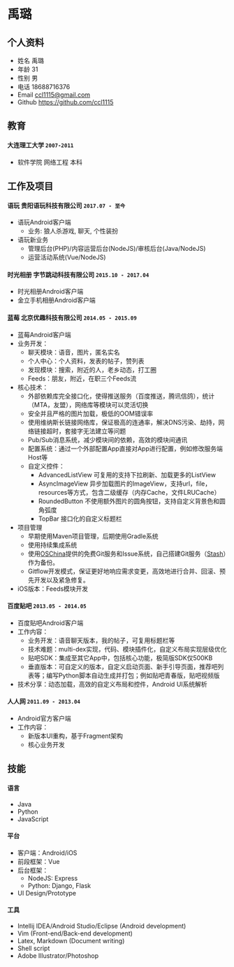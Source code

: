# 禹璐

## 个人资料

*   姓名 禹璐
*   年龄 31
*   性别 男
*   电话 18688716376
*  Email ccl1115@gmail.com
* Github https://github.com/ccl1115

## 教育

#### 大连理工大学 `2007-2011`
* 软件学院 网络工程 本科


## 工作及项目

#### 语玩 贵阳语玩科技有限公司 `2017.07 - 至今`
* 语玩Android客户端
    * 业务: 狼人杀游戏, 聊天, 个性装扮
* 语玩新业务
    * 管理后台(PHP)/内容运营后台(NodeJS)/审核后台(Java/NodeJS)
    * 运营活动系统(Vue/NodeJS)

#### 时光相册 字节跳动科技有限公司 `2015.10 - 2017.04`
* 时光相册Android客户端
* 金立手机相册Android客户端

#### 蓝莓 北京优趣科技有限公司 `2014.05 - 2015.09`
* 蓝莓Android客户端
* 业务开发：
     * 聊天模块：语音，图片，匿名实名
     * 个人中心：个人资料，发表的帖子，赞列表
     * 发现模块：搜索，附近的人，老乡动态，打工圈
     * Feeds：朋友，附近，在职三个Feeds流
* 核心技术：
     * 外部依赖库完全接口化，使得推送服务（百度推送，腾讯信鸽），统计（MTA，友盟），网络库等模块可以灵活切换
     * 安全并且严格的图片加载，极低的OOM错误率
     * 使用维纳斯长链接网络库，保证极高的连通率，解决DNS污染、劫持，网络链接超时，套接字无法建立等问题
     * Pub/Sub消息系统，减少模块间的依赖，高效的模块间通讯
     * 配置系统：通过一个外部配置App直接对App进行配置，例如修改服务端Host等
     * 自定义控件：
         * AdvancedListView 可复用的支持下拉刷新、加载更多的ListView
         * AsyncImageView 异步加载图片的ImageView，支持url，file，resources等方式，包含二级缓存（内存Cache，文件LRUCache）
         * RoundedButton 不使用额外图片的圆角按钮，支持自定义背景色和圆角弧度
         * TopBar 接口化的自定义标题栏
* 项目管理
     * 早期使用Maven项目管理，后期使用Gradle系统
     * 使用持续集成系统
     * 使用[OSChina](http://www.oschina.net)提供的免费Git服务和Issue系统，自己搭建Git服务（[Stash](https://www.atlassian.com/software/bitbucket/server)）作为备份。
     * Gitflow开发模式，保证更好地响应需求变更，高效地进行合并、回滚、预先开发以及紧急修复。
* iOS版本：Feeds模块开发

#### 百度贴吧 `2013.05 - 2014.05`
* 百度贴吧Android客户端
* 工作内容：
    * 业务开发：语音聊天版本，我的帖子，可复用标题栏等
    * 技术难题：multi-dex实现，代码、模块插件化，自定义布局实现层级优化
    * 贴吧SDK：集成至其它App中，包括核心功能，极简版SDK仅500KB
    * 垂直版本：可自定义的版本，自定义启动页面、新手引导页面，推荐吧列表等；编写Python脚本自动生成并打包；例如贴吧青春版，贴吧视频版
* 技术分享：动态加载，高效的自定义布局和控件，Android UI系统解析

#### 人人网 `2011.09 - 2013.04`
* Android官方客户端
* 工作内容：
    * 新版本UI重构，基于Fragment架构
    * 核心业务开发

## 技能

#### 语言
* Java
* Python
* JavaScript

#### 平台
* 客户端：Android/iOS
* 前段框架：Vue
* 后台框架：
    * NodeJS: Express
    * Python: Django, Flask
* UI Design/Prototype

#### 工具
* Intellij IDEA/Android Studio/Eclipse (Android development)
* Vim (Front-end/Back-end development)
* Latex, Markdown (Document writing)
* Shell script
* Adobe Illustrator/Photoshop
